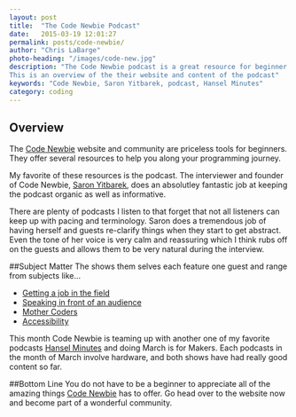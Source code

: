 ```yaml
---
layout: post
title:  "The Code Newbie Podcast"
date:   2015-03-19 12:01:27
permalink: posts/code-newbie/
author: "Chris LaBarge"
photo-heading: "/images/code-new.jpg"
description: "The Code Newbie podcast is a great resource for beginner coders.
This is an overview of the their website and content of the podcast"
keywords: "Code Newbie, Saron Yitbarek, podcast, Hansel Minutes"
category: coding
---
```


## Overview
The [Code Newbie](http://www.codenewbie.org) website and community are priceless
tools for beginners.  They offer several resources to help you along your
programming journey.

My favorite of these resources is the podcast.  The interviewer and founder of
Code Newbie, [Saron Yitbarek](https://twitter.com/saronyitbarek), does an
absolutley fantastic job at keeping the podcast organic as well as informative.

There are plenty of podcasts I listen to that forget that not all listeners can
keep up with pacing and terminology.  Saron does a tremendous job of having
herself and guests re-clarify  things when they start to get abstract. Even the
tone of her voice is very calm and reassuring which I think rubs off on the guests
and allows them to be very natural during the interview.


##Subject Matter
The shows them selves each feature one guest and range from subjects like...

- [Getting a job in the field](http://www.codenewbie.org/podcast/autotune-inclusivity-and-getting-a-job)
- [Speaking in front of an audience](http://www.codenewbie.org/podcast/ep-5-speaking-of-speaking)
- [Mother Coders](http://www.codenewbie.org/podcast/mother-coders)
- [Accessibility](http://www.codenewbie.org/podcast/accessibility)

This month Code Newbie is teaming up with another one of my favorite podcasts
[Hansel Minutes](http://hanselminutes.com/) and doing March is for Makers.  Each
podcasts in the month of March involve hardware, and both shows have had really
good content so far.

##Bottom Line
You do not have to be a beginner to appreciate all of the amazing things
[Code Newbie](http://www.codenewbie.org) has to  offer. Go head over to the
website now and become part of a wonderful community.


